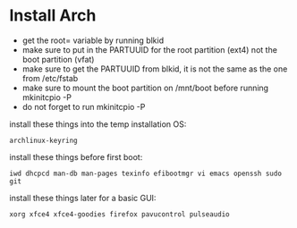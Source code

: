 # Install Arch
- get the root= variable by running blkid
- make sure to put in the PARTUUID for the root partition (ext4) not the boot partition (vfat)
- make sure to get the PARTUUID from blkid, it is not the same as the one from /etc/fstab
- make sure to mount the boot partition on /mnt/boot before running mkinitcpio -P
- do not forget to run mkinitcpio -P

install these things into the temp installation OS:
```
archlinux-keyring
```

install these things before first boot:
```
iwd dhcpcd man-db man-pages texinfo efibootmgr vi emacs openssh sudo git
```

install these things later for a basic GUI:
```
xorg xfce4 xfce4-goodies firefox pavucontrol pulseaudio
```